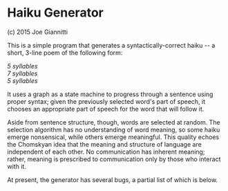# Haiku Generator
(c) 2015 Joe Giannitti

This is a simple program that generates a syntactically-correct haiku -- 
a short, 3-line poem of the following form:
  <p><i>
  5 syllables <br>
  7 syllables <br>
  5 syllables <br>
  </i>
  
It uses a graph as a state machine to progress through a sentence using proper syntax; given the previously selected word's part of speech, it chooses an appropriate part of speech for the word that will follow it. 

Aside from sentence structure, though, words are selected at random. The selection algorithm has no understanding of word meaning, so some haiku emerge nonsensical, while others emerge meaningful.  This quality echoes the Chomskyan idea that the meaning and structure of language are independent of each other. No communication has inherent meaning; rather, meaning is prescribed to communication only by those who interact with it.

At present, the generator has several bugs, a partial list of which is below.
